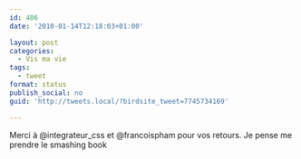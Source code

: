 ```yaml
---
id: 486
date: '2010-01-14T12:18:03+01:00'

layout: post
categories:
  - Vis ma vie
tags:
  - tweet
format: status
publish_social: no
guid: 'http://tweets.local/?birdsite_tweet=7745734169'

---
```


Merci à @integrateur\_css et @francoispham pour vos retours. Je pense me prendre le smashing book